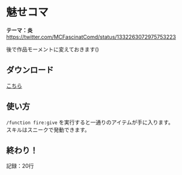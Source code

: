 # 魅せコマ

**テーマ：炎**  
https://twitter.com/MCFascinatComd/status/1332263072975753223  
  
後で作品モーメントに変えておきます()

## ダウンロード

[こちら](.\fire.zip?raw=true)

## 使い方

`/function fire:give` を実行すると一通りのアイテムが手に入ります。  
スキルはスニークで発動できます。

## 終わり！

記録：20行

